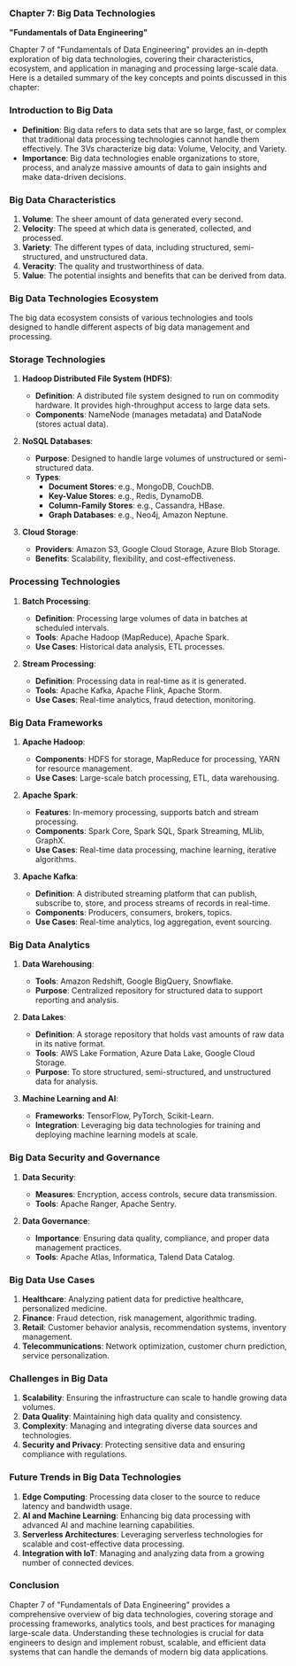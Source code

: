 ### Chapter 7: Big Data Technologies
**"Fundamentals of Data Engineering"**

Chapter 7 of "Fundamentals of Data Engineering" provides an in-depth exploration of big data technologies, covering their characteristics, ecosystem, and application in managing and processing large-scale data. Here is a detailed summary of the key concepts and points discussed in this chapter:

### **Introduction to Big Data**
- **Definition**: Big data refers to data sets that are so large, fast, or complex that traditional data processing technologies cannot handle them effectively. The 3Vs characterize big data: Volume, Velocity, and Variety.
- **Importance**: Big data technologies enable organizations to store, process, and analyze massive amounts of data to gain insights and make data-driven decisions.

### **Big Data Characteristics**
1. **Volume**: The sheer amount of data generated every second.
2. **Velocity**: The speed at which data is generated, collected, and processed.
3. **Variety**: The different types of data, including structured, semi-structured, and unstructured data.
4. **Veracity**: The quality and trustworthiness of data.
5. **Value**: The potential insights and benefits that can be derived from data.

### **Big Data Technologies Ecosystem**
The big data ecosystem consists of various technologies and tools designed to handle different aspects of big data management and processing.

### **Storage Technologies**
1. **Hadoop Distributed File System (HDFS)**:
   - **Definition**: A distributed file system designed to run on commodity hardware. It provides high-throughput access to large data sets.
   - **Components**: NameNode (manages metadata) and DataNode (stores actual data).

2. **NoSQL Databases**:
   - **Purpose**: Designed to handle large volumes of unstructured or semi-structured data.
   - **Types**:
     - **Document Stores**: e.g., MongoDB, CouchDB.
     - **Key-Value Stores**: e.g., Redis, DynamoDB.
     - **Column-Family Stores**: e.g., Cassandra, HBase.
     - **Graph Databases**: e.g., Neo4j, Amazon Neptune.

3. **Cloud Storage**:
   - **Providers**: Amazon S3, Google Cloud Storage, Azure Blob Storage.
   - **Benefits**: Scalability, flexibility, and cost-effectiveness.

### **Processing Technologies**
1. **Batch Processing**:
   - **Definition**: Processing large volumes of data in batches at scheduled intervals.
   - **Tools**: Apache Hadoop (MapReduce), Apache Spark.
   - **Use Cases**: Historical data analysis, ETL processes.

2. **Stream Processing**:
   - **Definition**: Processing data in real-time as it is generated.
   - **Tools**: Apache Kafka, Apache Flink, Apache Storm.
   - **Use Cases**: Real-time analytics, fraud detection, monitoring.

### **Big Data Frameworks**
1. **Apache Hadoop**:
   - **Components**: HDFS for storage, MapReduce for processing, YARN for resource management.
   - **Use Cases**: Large-scale batch processing, ETL, data warehousing.

2. **Apache Spark**:
   - **Features**: In-memory processing, supports batch and stream processing.
   - **Components**: Spark Core, Spark SQL, Spark Streaming, MLlib, GraphX.
   - **Use Cases**: Real-time data processing, machine learning, iterative algorithms.

3. **Apache Kafka**:
   - **Definition**: A distributed streaming platform that can publish, subscribe to, store, and process streams of records in real-time.
   - **Components**: Producers, consumers, brokers, topics.
   - **Use Cases**: Real-time analytics, log aggregation, event sourcing.

### **Big Data Analytics**
1. **Data Warehousing**:
   - **Tools**: Amazon Redshift, Google BigQuery, Snowflake.
   - **Purpose**: Centralized repository for structured data to support reporting and analysis.

2. **Data Lakes**:
   - **Definition**: A storage repository that holds vast amounts of raw data in its native format.
   - **Tools**: AWS Lake Formation, Azure Data Lake, Google Cloud Storage.
   - **Purpose**: To store structured, semi-structured, and unstructured data for analysis.

3. **Machine Learning and AI**:
   - **Frameworks**: TensorFlow, PyTorch, Scikit-Learn.
   - **Integration**: Leveraging big data technologies for training and deploying machine learning models at scale.

### **Big Data Security and Governance**
1. **Data Security**:
   - **Measures**: Encryption, access controls, secure data transmission.
   - **Tools**: Apache Ranger, Apache Sentry.

2. **Data Governance**:
   - **Importance**: Ensuring data quality, compliance, and proper data management practices.
   - **Tools**: Apache Atlas, Informatica, Talend Data Catalog.

### **Big Data Use Cases**
1. **Healthcare**: Analyzing patient data for predictive healthcare, personalized medicine.
2. **Finance**: Fraud detection, risk management, algorithmic trading.
3. **Retail**: Customer behavior analysis, recommendation systems, inventory management.
4. **Telecommunications**: Network optimization, customer churn prediction, service personalization.

### **Challenges in Big Data**
1. **Scalability**: Ensuring the infrastructure can scale to handle growing data volumes.
2. **Data Quality**: Maintaining high data quality and consistency.
3. **Complexity**: Managing and integrating diverse data sources and technologies.
4. **Security and Privacy**: Protecting sensitive data and ensuring compliance with regulations.

### **Future Trends in Big Data Technologies**
1. **Edge Computing**: Processing data closer to the source to reduce latency and bandwidth usage.
2. **AI and Machine Learning**: Enhancing big data processing with advanced AI and machine learning capabilities.
3. **Serverless Architectures**: Leveraging serverless technologies for scalable and cost-effective data processing.
4. **Integration with IoT**: Managing and analyzing data from a growing number of connected devices.

### **Conclusion**
Chapter 7 of "Fundamentals of Data Engineering" provides a comprehensive overview of big data technologies, covering storage and processing frameworks, analytics tools, and best practices for managing large-scale data. Understanding these technologies is crucial for data engineers to design and implement robust, scalable, and efficient data systems that can handle the demands of modern big data applications.